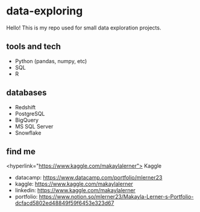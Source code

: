 # data-exploring
Hello! This is my repo used for small data exploration projects. 

## tools and tech 
- Python (pandas, numpy, etc)
- SQL
- R

## databases 
- Redshift
- PostgreSQL
- BigQuery
- MS SQL Server
- Snowflake

## find me
<hyperlink="https://www.kaggle.com/makaylalerner"> Kaggle </link>
- datacamp: https://www.datacamp.com/portfolio/mlerner23
- kaggle: https://www.kaggle.com/makaylalerner
- linkedin: https://www.kaggle.com/makaylalerner
- portfolio: https://www.notion.so/mlerner23/Makayla-Lerner-s-Portfolio-dcfacd5802ed48849f59f6453e323d67
